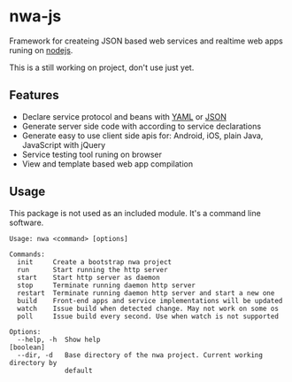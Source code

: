 nwa-js
======

Framework for createing JSON based web services and realtime web apps runing on [nodejs](http://nodejs.org).

This is a still working on project, don't use just yet.

Features
-------

 - Declare service protocol and beans with [YAML](http://www.yaml.org) or [JSON](http://www.json.org)
 - Generate server side code with according to service declarations
 - Generate easy to use client side apis for: Android, iOS, plain Java, JavaScript with jQuery
 - Service testing tool runing on browser
 - View and template based web app compilation

Usage
-----

This package is not used as an included module. It's a command line software.

    Usage: nwa <command> [options]

    Commands:
      init     Create a bootstrap nwa project
      run      Start running the http server
      start    Start http server as daemon
      stop     Terminate running daemon http server
      restart  Terminate running daemon http server and start a new one
      build    Front-end apps and service implementations will be updated
      watch    Issue build when detected change. May not work on some os
      poll     Issue build every second. Use when watch is not supported

    Options:
      --help, -h  Show help                                                [boolean]
      --dir, -d   Base directory of the nwa project. Current working directory by
                  default

